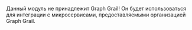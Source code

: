 Данный модуль не принадлежит Graph Grail!
Он будет использоваться для интеграции с микросервисами, предоставляемыми организацией Graph Grail.
